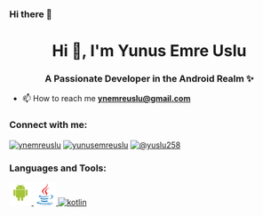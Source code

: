 ### Hi there 👋

<h1 align="center">Hi 👋, I'm Yunus Emre Uslu</h1>
<h3 align="center">A Passionate Developer in the Android Realm ✨</h3>

- 📫 How to reach me **ynemreuslu@gmail.com**

<h3 align="left">Connect with me:</h3>
<p align="left">
<a href="https://twitter.com/ynemreuslu" target="blank"><img align="center" src="https://raw.githubusercontent.com/rahuldkjain/github-profile-readme-generator/master/src/images/icons/Social/twitter.svg" alt="ynemreuslu" height="30" width="40" /></a>
<a href="https://linkedin.com/in/yunusemreuslu" target="blank"><img align="center" src="https://raw.githubusercontent.com/rahuldkjain/github-profile-readme-generator/master/src/images/icons/Social/linked-in-alt.svg" alt="yunusemreuslu" height="30" width="40" /></a>
<a href="https://medium.com/@yuslu258" target="blank"><img align="center" src="https://raw.githubusercontent.com/rahuldkjain/github-profile-readme-generator/master/src/images/icons/Social/medium.svg" alt="@yuslu258" height="30" width="40" /></a>
</p>

<h3 align="left">Languages and Tools:</h3>
<p align="left"> <a href="https://developer.android.com" target="_blank" rel="noreferrer"> <img src="https://raw.githubusercontent.com/devicons/devicon/master/icons/android/android-original-wordmark.svg" alt="android" width="40" height="40"/> </a> <a href="https://www.java.com" target="_blank" rel="noreferrer"> <img src="https://raw.githubusercontent.com/devicons/devicon/master/icons/java/java-original.svg" alt="java" width="40" height="40"/> </a> <a href="https://kotlinlang.org" target="_blank" rel="noreferrer"> <img src="https://www.vectorlogo.zone/logos/kotlinlang/kotlinlang-icon.svg" alt="kotlin" width="40" height="40"/> </a> </p>
